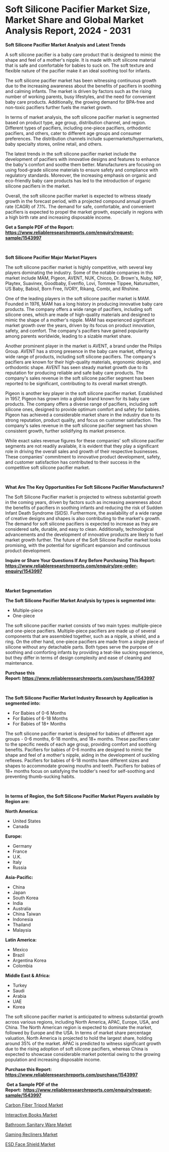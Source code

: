 <p><h1>Soft Silicone Pacifier Market Size, Market Share and Global Market Analysis Report, 2024 - 2031</h1></p><p><strong>Soft Silicone Pacifier Market Analysis and Latest Trends</strong></p>
<p><p>A soft silicone pacifier is a baby care product that is designed to mimic the shape and feel of a mother's nipple. It is made with soft silicone material that is safe and comfortable for babies to suck on. The soft texture and flexible nature of the pacifier make it an ideal soothing tool for infants.</p><p>The soft silicone pacifier market has been witnessing continuous growth due to the increasing awareness about the benefits of pacifiers in soothing and calming infants. The market is driven by factors such as the rising number of working parents, busy lifestyles, and the need for convenient baby care products. Additionally, the growing demand for BPA-free and non-toxic pacifiers further fuels the market growth.</p><p>In terms of market analysis, the soft silicone pacifier market is segmented based on product type, age group, distribution channel, and region. Different types of pacifiers, including one-piece pacifiers, orthodontic pacifiers, and others, cater to different age groups and consumer preferences. The distribution channels include supermarkets/hypermarkets, baby specialty stores, online retail, and others.</p><p>The latest trends in the soft silicone pacifier market include the development of pacifiers with innovative designs and features to enhance the baby's comfort and soothe them better. Manufacturers are focusing on using food-grade silicone materials to ensure safety and compliance with regulatory standards. Moreover, the increasing emphasis on organic and eco-friendly baby care products has led to the introduction of organic silicone pacifiers in the market.</p><p>Overall, the soft silicone pacifier market is expected to witness steady growth in the forecast period, with a projected compound annual growth rate (CAGR) of 7.1%. The demand for safe, comfortable, and convenient pacifiers is expected to propel the market growth, especially in regions with a high birth rate and increasing disposable income.</p></p>
<p><strong>Get a Sample PDF of the Report:&nbsp; <a href="https://www.reliableresearchreports.com/enquiry/request-sample/1543997">https://www.reliableresearchreports.com/enquiry/request-sample/1543997</a></strong></p>
<p>&nbsp;</p>
<p><strong>Soft Silicone Pacifier Major Market Players</strong></p>
<p><p>The soft silicone pacifier market is highly competitive, with several key players dominating the industry. Some of the notable companies in this market include MAM, Pigeon, AVENT, NUK, Chicco, Dr. Brown's, Nuby, NIP, Playtex, Suavinex, Goodbaby, Evenflo, Lovi, Tommee Tippee, Natursutten, US Baby, Babisil, Born Free, IVORY, Rikang, Combi, and Rhshine.</p><p>One of the leading players in the soft silicone pacifier market is MAM. Founded in 1976, MAM has a long history in producing innovative baby care products. The company offers a wide range of pacifiers, including soft silicone ones, which are made of high-quality materials and designed to mimic the shape of a mother's nipple. MAM has experienced significant market growth over the years, driven by its focus on product innovation, safety, and comfort. The company's pacifiers have gained popularity among parents worldwide, leading to a sizable market share.</p><p>Another prominent player in the market is AVENT, a brand under the Philips Group. AVENT has a strong presence in the baby care market, offering a wide range of products, including soft silicone pacifiers. The company's pacifiers are known for their high-quality materials, ergonomic design, and orthodontic shape. AVENT has seen steady market growth due to its reputation for producing reliable and safe baby care products. The company's sales revenue in the soft silicone pacifier segment has been reported to be significant, contributing to its overall market strength.</p><p>Pigeon is another key player in the soft silicone pacifier market. Established in 1957, Pigeon has grown into a global brand known for its baby care products. The company offers a diverse range of pacifiers, including soft silicone ones, designed to provide optimum comfort and safety for babies. Pigeon has achieved a considerable market share in the industry due to its strong reputation, product quality, and focus on customer satisfaction. The company's sales revenue in the soft silicone pacifier segment has shown consistent growth, further solidifying its market presence.</p><p>While exact sales revenue figures for these companies' soft silicone pacifier segments are not readily available, it is evident that they play a significant role in driving the overall sales and growth of their respective businesses. These companies' commitment to innovative product development, safety, and customer satisfaction has contributed to their success in the competitive soft silicone pacifier market.</p></p>
<p>&nbsp;</p>
<p><strong>What Are The Key Opportunities For Soft Silicone Pacifier Manufacturers?</strong></p>
<p><p>The Soft Silicone Pacifier market is projected to witness substantial growth in the coming years, driven by factors such as increasing awareness about the benefits of pacifiers in soothing infants and reducing the risk of Sudden Infant Death Syndrome (SIDS). Furthermore, the availability of a wide range of creative designs and shapes is also contributing to the market's growth. The demand for soft silicone pacifiers is expected to increase as they are considered safe, durable, and easy to clean. Additionally, technological advancements and the development of innovative products are likely to fuel market growth further. The future of the Soft Silicone Pacifier market looks promising, with the potential for significant expansion and continuous product development.</p></p>
<p><strong>Inquire or Share Your Questions If Any Before Purchasing This Report: <a href="https://www.reliableresearchreports.com/enquiry/pre-order-enquiry/1543997">https://www.reliableresearchreports.com/enquiry/pre-order-enquiry/1543997</a></strong></p>
<p>&nbsp;</p>
<p><strong>Market Segmentation</strong></p>
<p><strong>The Soft Silicone Pacifier Market Analysis by types is segmented into:</strong></p>
<p><ul><li>Multiple-piece</li><li>One-piece</li></ul></p>
<p><p>The soft silicone pacifier market consists of two main types: multiple-piece and one-piece pacifiers. Multiple-piece pacifiers are made up of several components that are assembled together, such as a nipple, a shield, and a ring. On the other hand, one-piece pacifiers are made from a single piece of silicone without any detachable parts. Both types serve the purpose of soothing and comforting infants by providing a teat-like sucking experience, but they differ in terms of design complexity and ease of cleaning and maintenance.</p></p>
<p><strong>Purchase this Report:&nbsp;<a href="https://www.reliableresearchreports.com/purchase/1543997">https://www.reliableresearchreports.com/purchase/1543997</a></strong></p>
<p>&nbsp;</p>
<p><strong>The Soft Silicone Pacifier Market Industry Research by Application is segmented into:</strong></p>
<p><ul><li>For Babies of 0-6 Months</li><li>For Babies of 6-18 Months</li><li>For Babies of 18+ Months</li></ul></p>
<p><p>The soft silicone pacifier market is designed for babies of different age groups - 0-6 months, 6-18 months, and 18+ months. These pacifiers cater to the specific needs of each age group, providing comfort and soothing benefits. Pacifiers for babies of 0-6 months are designed to mimic the shape and feel of a mother's nipple, aiding in the development of suckling reflexes. Pacifiers for babies of 6-18 months have different sizes and shapes to accommodate growing mouths and teeth. Pacifiers for babies of 18+ months focus on satisfying the toddler's need for self-soothing and preventing thumb-sucking habits.</p></p>
<p>&nbsp;</p>
<p><strong>In terms of Region, the Soft Silicone Pacifier Market Players available by Region are:</strong></p>
<p>
    <p> <strong> North America: </strong>
        <ul>
            <li>United States</li>
            <li>Canada</li>
        </ul>
        </p> 
    <p> <strong> Europe: </strong>
        <ul>
            <li>Germany</li>
            <li>France</li>
            <li>U.K.</li>
            <li>Italy</li>
            <li>Russia</li>
        </ul>
        </p> 
    <p> <strong> Asia-Pacific: </strong>
        <ul>
            <li>China</li>
            <li>Japan</li>
            <li>South Korea</li>
            <li>India</li>
            <li>Australia</li>
            <li>China Taiwan</li>
            <li>Indonesia</li>
            <li>Thailand</li>
            <li>Malaysia</li>
        </ul>
        </p> 
    <p> <strong> Latin America: </strong>
        <ul>
            <li>Mexico</li>
            <li>Brazil</li>
            <li>Argentina Korea</li>
            <li>Colombia</li>
        </ul>
        </p> 
    <p> <strong> Middle East & Africa: </strong>
        <ul>
            <li>Turkey</li>
            <li>Saudi</li>
            <li>Arabia</li>
            <li>UAE</li>
            <li>Korea</li>
        </ul>
    </p>
    </p>
<p><p>The soft silicone pacifier market is anticipated to witness substantial growth across various regions, including North America, APAC, Europe, USA, and China. The North American region is expected to dominate the market, followed by Europe and the USA. In terms of market share percentage valuation, North America is projected to hold the largest share, holding around 35% of the market. APAC is predicted to witness significant growth due to the rising adoption of soft silicone pacifiers, whereas China is expected to showcase considerable market potential owing to the growing population and increasing disposable income.</p></p>
<p><strong>Purchase this Report: <a href="https://www.reliableresearchreports.com/purchase/1543997">https://www.reliableresearchreports.com/purchase/1543997</a></strong></p>
<p>&nbsp;<strong>Get a Sample PDF of the Report:&nbsp;&nbsp;<a href="https://www.reliableresearchreports.com/enquiry/request-sample/1543997">https://www.reliableresearchreports.com/enquiry/request-sample/1543997</a></strong></p>
<p><strong></strong></p>
<p><p><a href="https://github.com/gulaimolin/Market-Research-Report-List-2/blob/main/carbon-fiber-tripod-market.md">Carbon Fiber Tripod Market</a></p><p><a href="https://github.com/grishafomin4852/Market-Research-Report-List-2/blob/main/interactive-books-market.md">Interactive Books Market</a></p><p><a href="https://github.com/luckyshygirl/Market-Research-Report-List-2/blob/main/bathroom-sanitary-ware-market.md">Bathroom Sanitary Ware Market</a></p><p><a href="https://github.com/ruslanpoljakovrd177/Market-Research-Report-List-2/blob/main/gaming-recliners-market.md">Gaming Recliners Market</a></p><p><a href="https://github.com/gdfhhhj/Market-Research-Report-List-2/blob/main/esd-face-shield-market.md">ESD Face Shield Market</a></p></p>